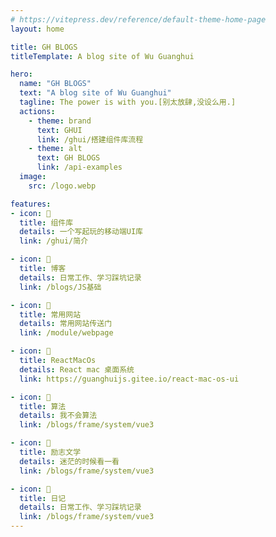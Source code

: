 ```yaml
---
# https://vitepress.dev/reference/default-theme-home-page
layout: home

title: GH BLOGS
titleTemplate: A blog site of Wu Guanghui

hero:
  name: "GH BLOGS"
  text: "A blog site of Wu Guanghui"
  tagline: The power is with you.[别太放肆,没设么用.]
  actions:
    - theme: brand
      text: GHUI
      link: /ghui/搭建组件库流程
    - theme: alt
      text: GH BLOGS
      link: /api-examples
  image:
    src: /logo.webp

features:
- icon: 🍂
  title: 组件库
  details: 一个写起玩的移动端UI库
  link: /ghui/简介

- icon: 🌻
  title: 博客
  details: 日常工作、学习踩坑记录
  link: /blogs/JS基础

- icon: 🌼
  title: 常用网站
  details: 常用网站传送门
  link: /module/webpage

- icon: 🌷
  title: ReactMacOs
  details: React mac 桌面系统
  link: https://guanghuijs.gitee.io/react-mac-os-ui

- icon: 🌱
  title: 算法
  details: 我不会算法
  link: /blogs/frame/system/vue3

- icon: 🌲
  title: 励志文学
  details: 迷茫的时候看一看
  link: /blogs/frame/system/vue3

- icon: 🌴
  title: 日记
  details: 日常工作、学习踩坑记录
  link: /blogs/frame/system/vue3
---
```

<git-talk />
<HomeSearch />

<script setup lang='ts'>
import HomeSearch from '/components/home/index.vue'
</script>
